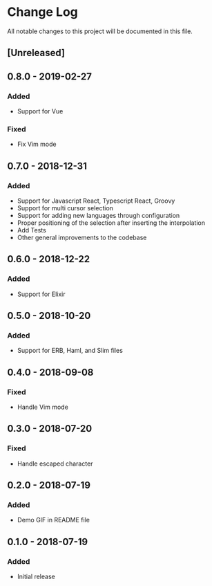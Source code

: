# Change Log
All notable changes to this project will be documented in this file.

## [Unreleased]

## 0.8.0 - 2019-02-27
### Added
- Support for Vue
### Fixed
- Fix Vim mode

## 0.7.0 - 2018-12-31
### Added
- Support for Javascript React, Typescript React, Groovy
- Support for multi cursor selection
- Support for adding new languages through configuration
- Proper positioning of the selection after inserting the interpolation
- Add Tests
- Other general improvements to the codebase

## 0.6.0 - 2018-12-22
### Added
- Support for Elixir

## 0.5.0 - 2018-10-20
### Added
- Support for ERB, Haml, and Slim files

## 0.4.0 - 2018-09-08
### Fixed
- Handle Vim mode

## 0.3.0 - 2018-07-20
### Fixed
- Handle escaped character

## 0.2.0 - 2018-07-19
### Added
- Demo GIF in README file

## 0.1.0 - 2018-07-19
### Added
- Initial release
